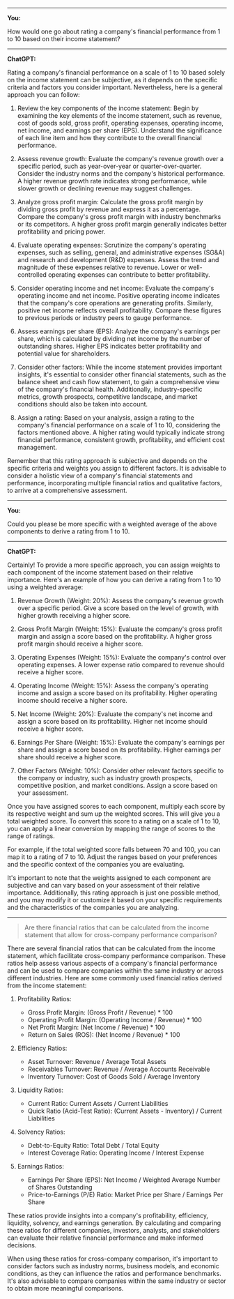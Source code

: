 * * *

**You:**

How would one go about rating a company's financial performance from 1 to 10 based on their income statement? 

* * *

**ChatGPT:**

Rating a company's financial performance on a scale of 1 to 10 based solely on the income statement can be subjective, as it depends on the specific criteria and factors you consider important. Nevertheless, here is a general approach you can follow:

1. Review the key components of the income statement: Begin by examining the key elements of the income statement, such as revenue, cost of goods sold, gross profit, operating expenses, operating income, net income, and earnings per share (EPS). Understand the significance of each line item and how they contribute to the overall financial performance.
    
2. Assess revenue growth: Evaluate the company's revenue growth over a specific period, such as year-over-year or quarter-over-quarter. Consider the industry norms and the company's historical performance. A higher revenue growth rate indicates strong performance, while slower growth or declining revenue may suggest challenges.
    
3. Analyze gross profit margin: Calculate the gross profit margin by dividing gross profit by revenue and express it as a percentage. Compare the company's gross profit margin with industry benchmarks or its competitors. A higher gross profit margin generally indicates better profitability and pricing power.
    
4. Evaluate operating expenses: Scrutinize the company's operating expenses, such as selling, general, and administrative expenses (SG&A) and research and development (R&D) expenses. Assess the trend and magnitude of these expenses relative to revenue. Lower or well-controlled operating expenses can contribute to better profitability.
    
5. Consider operating income and net income: Evaluate the company's operating income and net income. Positive operating income indicates that the company's core operations are generating profits. Similarly, positive net income reflects overall profitability. Compare these figures to previous periods or industry peers to gauge performance.
    
6. Assess earnings per share (EPS): Analyze the company's earnings per share, which is calculated by dividing net income by the number of outstanding shares. Higher EPS indicates better profitability and potential value for shareholders.
    
7. Consider other factors: While the income statement provides important insights, it's essential to consider other financial statements, such as the balance sheet and cash flow statement, to gain a comprehensive view of the company's financial health. Additionally, industry-specific metrics, growth prospects, competitive landscape, and market conditions should also be taken into account.
    
8. Assign a rating: Based on your analysis, assign a rating to the company's financial performance on a scale of 1 to 10, considering the factors mentioned above. A higher rating would typically indicate strong financial performance, consistent growth, profitability, and efficient cost management.
    

Remember that this rating approach is subjective and depends on the specific criteria and weights you assign to different factors. It is advisable to consider a holistic view of a company's financial statements and performance, incorporating multiple financial ratios and qualitative factors, to arrive at a comprehensive assessment.

* * *

**You:**

Could you please be more specific with a weighted average of the above components to derive a rating from 1 to 10.

* * *

**ChatGPT:**

Certainly! To provide a more specific approach, you can assign weights to each component of the income statement based on their relative importance. Here's an example of how you can derive a rating from 1 to 10 using a weighted average:

1. Revenue Growth (Weight: 20%): Assess the company's revenue growth over a specific period. Give a score based on the level of growth, with higher growth receiving a higher score.
    
2. Gross Profit Margin (Weight: 15%): Evaluate the company's gross profit margin and assign a score based on the profitability. A higher gross profit margin should receive a higher score.
    
3. Operating Expenses (Weight: 15%): Evaluate the company's control over operating expenses. A lower expense ratio compared to revenue should receive a higher score.
    
4. Operating Income (Weight: 15%): Assess the company's operating income and assign a score based on its profitability. Higher operating income should receive a higher score.
    
5. Net Income (Weight: 20%): Evaluate the company's net income and assign a score based on its profitability. Higher net income should receive a higher score.
    
6. Earnings Per Share (Weight: 15%): Evaluate the company's earnings per share and assign a score based on its profitability. Higher earnings per share should receive a higher score.
    
7. Other Factors (Weight: 10%): Consider other relevant factors specific to the company or industry, such as industry growth prospects, competitive position, and market conditions. Assign a score based on your assessment.
    

Once you have assigned scores to each component, multiply each score by its respective weight and sum up the weighted scores. This will give you a total weighted score. To convert this score to a rating on a scale of 1 to 10, you can apply a linear conversion by mapping the range of scores to the range of ratings.

For example, if the total weighted score falls between 70 and 100, you can map it to a rating of 7 to 10. Adjust the ranges based on your preferences and the specific context of the companies you are evaluating.

It's important to note that the weights assigned to each component are subjective and can vary based on your assessment of their relative importance. Additionally, this rating approach is just one possible method, and you may modify it or customize it based on your specific requirements and the characteristics of the companies you are analyzing.

---

> Are there financial ratios that can be calculated from the income statement that allow for cross-company performance comparison? 

There are several financial ratios that can be calculated from the income statement, which facilitate cross-company performance comparison. These ratios help assess various aspects of a company's financial performance and can be used to compare companies within the same industry or across different industries. Here are some commonly used financial ratios derived from the income statement:

1. Profitability Ratios:
    
    * Gross Profit Margin: (Gross Profit / Revenue) * 100
    * Operating Profit Margin: (Operating Income / Revenue) * 100
    * Net Profit Margin: (Net Income / Revenue) * 100
    * Return on Sales (ROS): (Net Income / Revenue) * 100
2. Efficiency Ratios:
    
    * Asset Turnover: Revenue / Average Total Assets
    * Receivables Turnover: Revenue / Average Accounts Receivable
    * Inventory Turnover: Cost of Goods Sold / Average Inventory
3. Liquidity Ratios:
    
    * Current Ratio: Current Assets / Current Liabilities
    * Quick Ratio (Acid-Test Ratio): (Current Assets - Inventory) / Current Liabilities
4. Solvency Ratios:
    
    * Debt-to-Equity Ratio: Total Debt / Total Equity
    * Interest Coverage Ratio: Operating Income / Interest Expense
5. Earnings Ratios:
    
    * Earnings Per Share (EPS): Net Income / Weighted Average Number of Shares Outstanding
    * Price-to-Earnings (P/E) Ratio: Market Price per Share / Earnings Per Share

These ratios provide insights into a company's profitability, efficiency, liquidity, solvency, and earnings generation. By calculating and comparing these ratios for different companies, investors, analysts, and stakeholders can evaluate their relative financial performance and make informed decisions.

When using these ratios for cross-company comparison, it's important to consider factors such as industry norms, business models, and economic conditions, as they can influence the ratios and performance benchmarks. It's also advisable to compare companies within the same industry or sector to obtain more meaningful comparisons.


